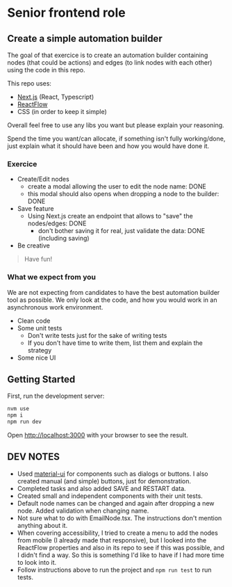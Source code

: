 # Senior frontend role

## Create a simple automation builder

The goal of that exercice is to create an automation builder containing nodes (that could be actions) and edges (to link nodes with each other) using the code in this repo.

This repo uses:

- [Next.js](https://nextjs.org/docs) (React, Typescript)
- [ReactFlow](https://reactflow.dev/learn)
- CSS (in order to keep it simple)

Overall feel free to use any libs you want but please explain your reasoning.

Spend the time you want/can allocate, if something isn't fully working/done, just explain what it should have been and how you would have done it.

### Exercice

- Create/Edit nodes
  - create a modal allowing the user to edit the node name: DONE
  - this modal should also opens when dropping a node to the builder: DONE
- Save feature
  - Using Next.js create an endpoint that allows to "save" the nodes/edges: DONE
    - don't bother saving it for real, just validate the data: DONE (including saving)
- Be creative

> Have fun!

### What we expect from you

We are not expecting from candidates to have the best automation builder tool as possible.
We only look at the code, and how you would work in an asynchronous work environment.

- Clean code
- Some unit tests
  - Don't write tests just for the sake of writing tests
  - If you don't have time to write them, list them and explain the strategy
- Some nice UI

## Getting Started

First, run the development server:

```bash
nvm use
npm i
npm run dev
```

Open [http://localhost:3000](http://localhost:3000) with your browser to see the result.

## DEV NOTES

- Used [material-ui](https://mui.com/material-ui) for components such as dialogs or buttons. I also created manual (and simple) buttons, just for demonstration.
- Completed tasks and also added SAVE and RESTART data.
- Created small and independent components with their unit tests.
- Default node names can be changed and again after dropping a new node. Added validation when changing name.
- Not sure what to do with EmailNode.tsx. The instructions don't mention anything about it.
- When covering accessibility, I tried to create a menu to add the nodes from mobile (I already made that responsive), but I looked into the ReactFlow properties and also in its repo to see if this was possible, and I didn't find a way. So this is something I'd like to have if I had more time to look into it.
- Follow instructions above to run the project and `npm run test` to run tests.
